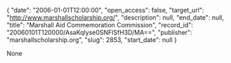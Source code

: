 {
  "date": "2006-01-01T12:00:00", 
  "open_access": false, 
  "target_url": "http://www.marshallscholarship.org/", 
  "description": null, 
  "end_date": null, 
  "title": "Marshall Aid Commemoration Commission", 
  "record_id": "20060101T120000/AsaKqlyse0SNFlSfH3D/MA==", 
  "publisher": "marshallscholarship.org", 
  "slug": 2853, 
  "start_date": null
}

None